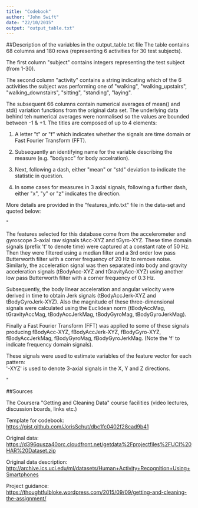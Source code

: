 ```yaml
---
title: "Codebook"
author: "John Swift"
date: "22/10/2015"
output: "output_table.txt"
---
```


##Description of the variables in the output_table.txt file
The table contains 68 columns and 180 rows (representing 6 activities for 30 test subjects).

The first column "subject" contains integers representing the test subject (from 1-30). 

The second column "activity" contains a string indicating which of the 6 activities the subject was performing one of "walking",  "walking_upstairs", "walking_downstairs", "sitting", "standing", "laying". 

The subsequent 66 columns contain numerical averages of mean() and std() variation functions from the original data set. The underlying data behind teh numerical averages were normalised so the values are bounded between -1 & +1.
The titles are composed of up to 4 elements:

1) A letter "t" or "f" which indicates whether the signals are time domain or Fast Fourier Transform (FFT).

2) Subsequently an identifying name for the variable describing the measure (e.g. "bodyacc" for body accelration).

3) Next, following a dash, either "mean" or "std" deviation to indicate the statistic in question.

4) In some cases for measures in 3 axial signals, following a further dash, either "x", "y" or "z" indicates the direction.

More details are provided in the "features_info.txt" file in the data-set and quoted below:

"

The features selected for this database come from the accelerometer and gyroscope 3-axial raw signals tAcc-XYZ and tGyro-XYZ. These time domain signals (prefix 't' to denote time) were captured at a constant rate of 50 Hz. Then they were filtered using a median filter and a 3rd order low pass Butterworth filter with a corner frequency of 20 Hz to remove noise. Similarly, the acceleration signal was then separated into body and gravity acceleration signals (tBodyAcc-XYZ and tGravityAcc-XYZ) using another low pass Butterworth filter with a corner frequency of 0.3 Hz. 

Subsequently, the body linear acceleration and angular velocity were derived in time to obtain Jerk signals (tBodyAccJerk-XYZ and tBodyGyroJerk-XYZ). Also the magnitude of these three-dimensional signals were calculated using the Euclidean norm (tBodyAccMag, tGravityAccMag, tBodyAccJerkMag, tBodyGyroMag, tBodyGyroJerkMag). 

Finally a Fast Fourier Transform (FFT) was applied to some of these signals producing fBodyAcc-XYZ, fBodyAccJerk-XYZ, fBodyGyro-XYZ, fBodyAccJerkMag, fBodyGyroMag, fBodyGyroJerkMag. (Note the 'f' to indicate frequency domain signals). 

These signals were used to estimate variables of the feature vector for each pattern:  
'-XYZ' is used to denote 3-axial signals in the X, Y and Z directions.

"

##Sources

The Coursera "Getting and Cleaning Data" course facilities (video lectures, discussion boards, links etc.)

Template for codebook: https://gist.github.com/JorisSchut/dbc1fc0402f28cad9b41

Original data: https://d396qusza40orc.cloudfront.net/getdata%2Fprojectfiles%2FUCI%20HAR%20Dataset.zip

Original data description: http://archive.ics.uci.edu/ml/datasets/Human+Activity+Recognition+Using+Smartphones

Project guidance: https://thoughtfulbloke.wordpress.com/2015/09/09/getting-and-cleaning-the-assignment/
